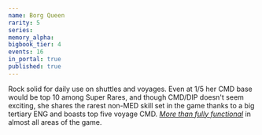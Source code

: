 ```yaml
---
name: Borg Queen
rarity: 5
series:
memory_alpha:
bigbook_tier: 4
events: 16
in_portal: true
published: true
---
```


Rock solid for daily use on shuttles and voyages. Even at 1/5 her CMD base would be top 10 among Super Rares, and though CMD/DIP doesn't seem exciting, she shares the rarest non-MED skill set in the game thanks to a big tertiary ENG and boasts top five voyage CMD. [_More than fully functional_](https://www.youtube.com/watch?v=REhB5EIIrIw) in almost all areas of the game.
